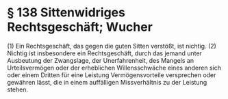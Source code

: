 # § 138 Sittenwidriges Rechtsgeschäft; Wucher
(1) Ein Rechtsgeschäft, das gegen die guten Sitten verstößt, ist nichtig.
(2) Nichtig ist insbesondere ein Rechtsgeschäft, durch das jemand unter Ausbeutung der Zwangslage, der Unerfahrenheit, des Mangels an Urteilsvermögen oder der erheblichen Willensschwäche eines anderen sich oder einem Dritten für eine Leistung Vermögensvorteile versprechen oder gewähren lässt, die in einem auffälligen Missverhältnis zu der Leistung stehen.
